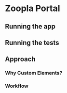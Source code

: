 # Zoopla Portal

## Running the app

## Running the tests

## Approach

### Why Custom Elements?

### Workflow